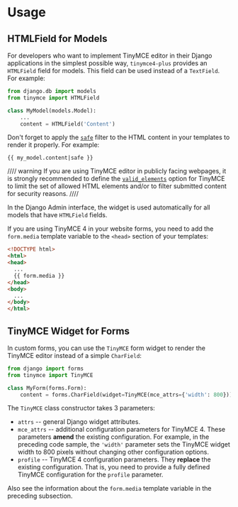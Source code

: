 # Usage

## HTMLField for Models

For developers who want to implement TinyMCE editor in their Django applications in the simplest possible way, `tinymce4-plus` provides an `HTMLField` field for models. This field can be used instead of a `TextField`. For example:

```python
from django.db import models
from tinymce import HTMLField

class MyModel(models.Model):
    ...
    content = HTMLField('Content')
```

Don't forget to apply the [`safe`](https://docs.djangoproject.com/es/1.9/ref/templates/builtins/#safe) filter to the HTML content in your templates to render it properly. For example:

```django
{{ my_model.content|safe }}
```

//// warning
If you are using TinyMCE editor in publicly facing webpages, it is strongly recommended to define the [`valid_elements`](https://www.tinymce.com/docs/configure/content-filtering/#valid_elements) option for TinyMCE to limit the set of allowed HTML elements and/or to filter submitted content for security reasons.
////

In the Django Admin interface, the widget is used automatically for all models that have `HTMLField` fields.

If you are using TinyMCE 4 in your website forms, you need to add the `form.media` template variable to the `<head>` section of your templates:

```html
<!DOCTYPE html>
<html>
<head>
  ...
  {{ form.media }}
</head>
<body>
  ...
</body>
</html>
```

## TinyMCE Widget for Forms

In custom forms, you can use the `TinyMCE` form widget to render the TinyMCE editor instead of a simple `CharField`:

```python
from django import forms
from tinymce import TinyMCE

class MyForm(forms.Form):
    content = forms.CharField(widget=TinyMCE(mce_attrs={'width': 800}))
```

The `TinyMCE` class constructor takes 3 parameters:

- `attrs` -- general Django widget attributes.
- `mce_attrs` -- additional configuration parameters for TinyMCE 4. These parameters **amend** the existing configuration. For example, in the preceding code sample, the `'width'` parameter sets the TinyMCE widget width to 800 pixels without changing other configuration options.
- `profile` -- TinyMCE 4 configuration parameters. They **replace** the existing configuration. That is, you need to provide a fully defined TinyMCE configuration for the `profile` parameter.

Also see the information about the `form.media` template variable in the preceding subsection.
